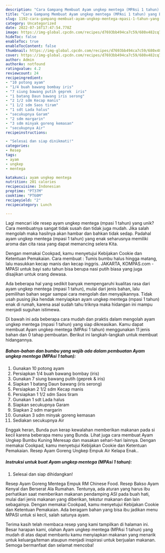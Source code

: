 ```yaml
---
description: "Cara Gampang Membuat Ayam ungkep mentega (MPAsi 1 tahun) yang Bisa Manjain Lidah"
title: "Cara Gampang Membuat Ayam ungkep mentega (MPAsi 1 tahun) yang Bisa Manjain Lidah"
slug: 1192-cara-gampang-membuat-ayam-ungkep-mentega-mpasi-1-tahun-yang-bisa-manjain-lidah
category: Uncategorized
date: 2022-07-16T17:47:54.778Z
image: https://img-global.cpcdn.com/recipes/d7693bb494ca7c59/680x482cq70/ayam-ungkep-mentega-mpasi-1-tahun-foto-resep-utama.jpg
hideToc: false
enableToc: true
enableTocContent: false
thumbnail: https://img-global.cpcdn.com/recipes/d7693bb494ca7c59/680x482cq70/ayam-ungkep-mentega-mpasi-1-tahun-foto-resep-utama.jpg
cover: https://img-global.cpcdn.com/recipes/d7693bb494ca7c59/680x482cq70/ayam-ungkep-mentega-mpasi-1-tahun-foto-resep-utama.jpg
author: Admin
authorAv: notfound
ratingvalue: 4.2
reviewcount: 24
recipeingredient:
- "10 potong ayam"
- "1/4 buah bawang bombay iris"
- "7 siung bawang putih geprek  iris"
- "1 batang Daun bawang iris serong"
- "2 1/2 sdm Kecap manis"
- "1 1/2 sdm Saos tiram"
- "1 sdt Lada halus"
- "secukupnya Garam"
- "2 sdm margarin"
- "3 sdm minyak goreng kemasan"
- "secukupnya Air"
recipeinstructions:

- "Selesai dan siap dinikmati!"
categories:
- Resep
tags:
- ayam
- ungkep
- mentega

katakunci: ayam ungkep mentega 
nutrition: 201 calories
recipecuisine: Indonesian
preptime: "PT37M"
cooktime: "PT60M"
recipeyield: "2"
recipecategory: Lunch

---
```





Lagi mencari ide resep ayam ungkep mentega (mpasi 1 tahun) yang unik? Cara membuatnya sangat tidak susah dan tidak juga mudah. Jika salah mengolah maka hasilnya akan hambar dan bahkan tidak sedap. Padahal ayam ungkep mentega (mpasi 1 tahun) yang enak seharusnya memiliki aroma dan cita rasa yang dapat memancing selera Kita.





Dengan memakai Cookpad, kamu menyetujui Kebijakan Cookie dan Ketentuan Pemakaian. Cara membuat : Tumis bumbu halus hingga matang, lalu masukkan kecap manis dan kecap inggris. JAKARTA, KOMPAS.com - MPASI untuk bayi satu tahun bisa berupa nasi putih biasa yang juga disajikan untuk orang dewasa.

Ada beberapa hal yang sedikit banyak mempengaruhi kualitas rasa dari ayam ungkep mentega (mpasi 1 tahun), mulai dari jenis bahan, lalu pemilihan bahan segar sampai cara mengolah dan menyajikannya. Tidak usah pusing jika hendak menyiapkan ayam ungkep mentega (mpasi 1 tahun) enak di rumah, karena asal sudah tahu triknya maka hidangan ini mampu menjadi suguhan istimewa.






Di bawah ini ada beberapa cara mudah dan praktis dalam mengolah ayam ungkep mentega (mpasi 1 tahun) yang siap dikreasikan. Kamu dapat membuat Ayam ungkep mentega (MPAsi 1 tahun) menggunakan 11 jenis bahan dan 0 tahap pembuatan. Berikut ini langkah-langkah untuk membuat hidangannya.

<!--inarticleads1-->

##### Bahan-bahan dan bumbu yang wajib ada dalam pembuatan Ayam ungkep mentega (MPAsi 1 tahun):

1. Gunakan 10 potong ayam
1. Persiapkan 1/4 buah bawang bombay (iris)
1. Gunakan 7 siung bawang putih (geprek &amp; iris)
1. Siapkan 1 batang Daun bawang (iris serong)
1. Persiapkan 2 1/2 sdm Kecap manis
1. Persiapkan 1 1/2 sdm Saos tiram
1. Gunakan 1 sdt Lada halus
1. Siapkan secukupnya Garam
1. Siapkan 2 sdm margarin
1. Gunakan 3 sdm minyak goreng kemasan
1. Sediakan secukupnya Air


Enggak heran, Bunda pun kerap kewalahan memberikan makanan pada si kecil karena beberapa menu yang Bunda. Lihat juga cara membuat Ayam Ungkep Bumbu Kuning Meresap dan masakan sehari-hari lainnya. Dengan memakai Cookpad, kamu menyetujui Kebijakan Cookie dan Ketentuan Pemakaian. Resep Ayam Goreng Ungkep Empuk Air Kelapa Enak.. 

<!--inarticleads2-->

##### Instruksi untuk buat Ayam ungkep mentega (MPAsi 1 tahun):


1. Selesai dan siap dihidangkan!

Resep Ayam Goreng Mentega Empuk RM Chinese Food. Resep Bakso Ayam Kenyal dan Berserat Ala Rumahan. Tentunya, ada aturan yang harus ibu perhatikan saat memberikan makanan pendamping ASI pada buah hati, mulai dari jenis makanan yang diberikan, tekstur makanan dan lain sebagainya. Dengan memakai Cookpad, kamu menyetujui Kebijakan Cookie dan Ketentuan Pemakaian. Ada beragam bahan yang bisa ibu jadikan menu MPASI untuk si kecil, salah satunya ayam. 

Terima kasih telah membaca resep yang kami tampilkan di halaman ini. Besar harapan kami, olahan Ayam ungkep mentega (MPAsi 1 tahun) yang mudah di atas dapat membantu kamu menyiapkan makanan yang menarik untuk keluarga/teman ataupun menjadi inspirasi untuk berjualan makanan. Semoga bermanfaat dan selamat mencoba!
